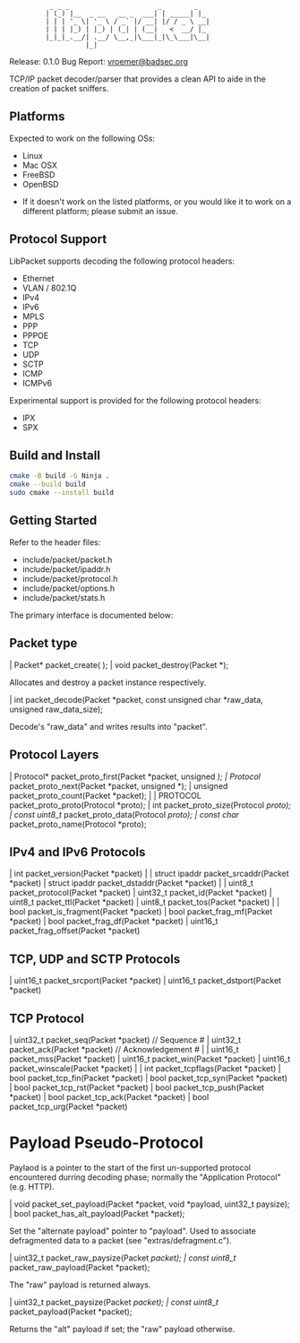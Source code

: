               _ _ _                      _        _
             | (_) |__  _ __   __ _  ___| | _____| |_
             | | | '_ \| '_ \ / _` |/ __| |/ / _ \ __|
             | | | |_) | |_) | (_| | (__|   <  __/ |_
             |_|_|_.__/| .__/ \__,_|\___|_|\_\___|\__|
                       |_|

Release: 0.1.0
Bug Report: vroemer@badsec.org

TCP/IP packet decoder/parser that provides a clean API to aide in the
creation of packet sniffers.


Platforms
---------


Expected to work on the following OSs:
 - Linux
 - Mac OSX
 - FreeBSD
 - OpenBSD

* If it doesn't work on the listed platforms, or you would like it to
 work on a different platform; please submit an issue.


Protocol Support
----------------

LibPacket supports decoding the following protocol headers:
 - Ethernet
 - VLAN / 802.1Q
 - IPv4
 - IPv6
 - MPLS
 - PPP
 - PPPOE
 - TCP
 - UDP
 - SCTP
 - ICMP
 - ICMPv6

Experimental support is provided for the following protocol headers:
 - IPX
 - SPX


Build and Install
-----------------

```sh
cmake -B build -G Ninja .
cmake --build build
sudo cmake --install build
```

Getting Started
---------------


Refer to the header files:
 - include/packet/packet.h
 - include/packet/ipaddr.h
 - include/packet/protocol.h
 - include/packet/options.h
 - include/packet/stats.h

The primary interface is documented below:

## Packet type

|    Packet*         packet_create( );
|    void            packet_destroy(Packet *);

Allocates and destroy a packet instance respectively.


|    int             packet_decode(Packet *packet, const unsigned char *raw_data, unsigned raw_data_size);

Decode's "raw_data" and writes results into "packet".

## Protocol Layers

|    Protocol*       packet_proto_first(Packet *packet, unsigned *);
|    Protocol*       packet_proto_next(Packet *packet, unsigned *);
|    unsigned        packet_proto_count(Packet *packet);
|
|    PROTOCOL        packet_proto_proto(Protocol *proto);
|    int             packet_proto_size(Protocol *proto);
|    const uint8_t*  packet_proto_data(Protocol *proto);
|    const char*     packet_proto_name(Protocol *proto);


## IPv4 and IPv6 Protocols

|    int            packet_version(Packet *packet)
|
|    struct ipaddr  packet_srcaddr(Packet *packet)
|    struct ipaddr  packet_dstaddr(Packet *packet)
|
|    uint8_t        packet_protocol(Packet *packet)
|    uint32_t       packet_id(Packet *packet)
|    uint8_t        packet_ttl(Packet *packet)
|    uint8_t        packet_tos(Packet *packet)
|
|    bool           packet_is_fragment(Packet *packet)
|    bool           packet_frag_mf(Packet *packet)
|    bool           packet_frag_df(Packet *packet)
|    uint16_t       packet_frag_offset(Packet *packet)


## TCP, UDP and SCTP Protocols

|    uint16_t       packet_srcport(Packet *packet)
|    uint16_t       packet_dstport(Packet *packet)


## TCP Protocol

|    uint32_t       packet_seq(Packet *packet)      // Sequence #
|    uint32_t       packet_ack(Packet *packet)      // Acknowledgement #
|
|    uint16_t       packet_mss(Packet *packet)
|    uint16_t       packet_win(Packet *packet)
|    uint16_t       packet_winscale(Packet *packet)
|
|    int            packet_tcpflags(Packet *packet)
|    bool           packet_tcp_fin(Packet *packet)
|    bool           packet_tcp_syn(Packet *packet)
|    bool           packet_tcp_rst(Packet *packet)
|    bool           packet_tcp_push(Packet *packet)
|    bool           packet_tcp_ack(Packet *packet)
|    bool           packet_tcp_urg(Packet *packet)


# Payload Pseudo-Protocol

Paylaod is a pointer to the start of the first un-supported protocol encountered
durring decoding phase; normally the "Application Protocol" (e.g. HTTP).

|    void    packet_set_payload(Packet *packet, void *payload, uint32_t paysize);
|    bool    packet_has_alt_payload(Packet *packet);

Set the "alternate payload" pointer to "payload".
Used to associate defragmented data to a packet (see "extras/defragment.c").


|    uint32_t        packet_raw_paysize(Packet *packet);
|    const uint8_t*  packet_raw_payload(Packet *packet);

The "raw" payload is returned always.


|    uint32_t        packet_paysize(Packet *packet);
|    const uint8_t*  packet_payload(Packet *packet);

Returns the "alt" payload if set; the "raw" payload otherwise.

